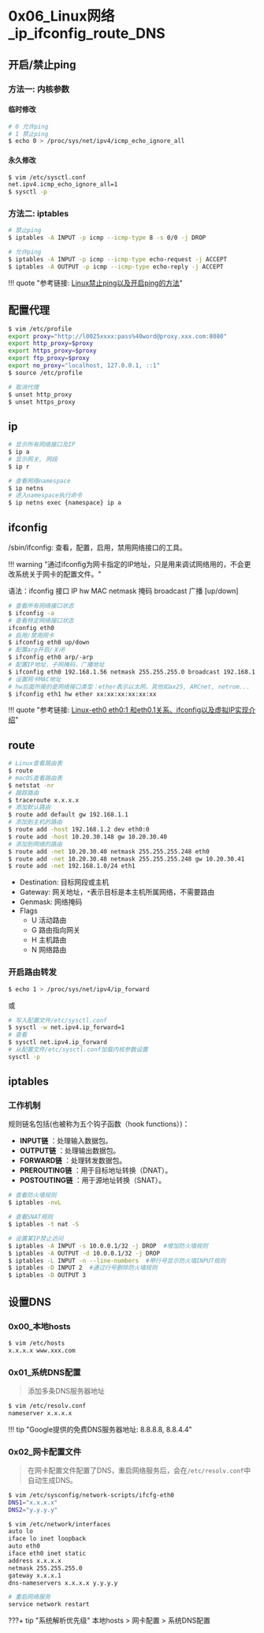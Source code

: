 # 0x06_Linux网络_ip_ifconfig_route_DNS

## 开启/禁止ping

### 方法一: 内核参数

#### 临时修改

```bash
# 0 允许ping
# 1 禁止ping
$ echo 0 > /proc/sys/net/ipv4/icmp_echo_ignore_all
```

#### 永久修改

```bash
$ vim /etc/sysctl.conf
net.ipv4.icmp_echo_ignore_all=1
$ sysctl -p
```

### 方法二: iptables

```bash
# 禁止ping
$ iptables -A INPUT -p icmp --icmp-type 8 -s 0/0 -j DROP

# 允许ping
$ iptables -A INPUT -p icmp --icmp-type echo-request -j ACCEPT
$ iptables -A OUTPUT -p icmp --icmp-type echo-reply -j ACCEPT
```


!!! quote "参考链接: [Linux禁止ping以及开启ping的方法](https://www.cnblogs.com/chenshoubiao/p/4781016.html)"


## 配置代理

```sh
$ vim /etc/profile
export proxy="http://l0025xxxx:pass%40word@proxy.xxx.com:8080"
export http_proxy=$proxy
export https_proxy=$proxy
export ftp_proxy=$proxy
export no_proxy="localhost, 127.0.0.1, ::1"
$ source /etc/profile
```

```sh
# 取消代理
$ unset http_proxy
$ unset https_proxy
```


## ip

```bash
# 显示所有网络接口及IP
$ ip a
# 显示网关, 网段
$ ip r

# 查看网络namespace
$ ip netns
# 进入namespace执行命令
$ ip netns exec {namespace} ip a
```

## ifconfig

/sbin/ifconfig: 查看，配置，启用，禁用网络接口的工具。

!!! warning "通过ifconfig为网卡指定的IP地址，只是用来调试网络用的，不会更改系统关于网卡的配置文件。"

语法：ifconfig 接口 IP hw MAC netmask 掩码 broadcast 广播 [up/down]

```bash
# 查看所有网络接口状态
$ ifconfig -a
# 查看特定网络接口状态
ifconfig eth0
# 启用/禁用网卡
$ ifconfig eth0 up/down
# 配置arp开启/关闭
$ ifconfig eth0 arp/-arp
# 配置IP地址，子网掩码，广播地址
$ ifconfig eth0 192.168.1.56 netmask 255.255.255.0 broadcast 192.168.1.255
# 设置网卡MAC地址
# hw后面所接的是网络接口类型：ether表示以太网，其他如ax25, ARCnet, netrom...
$ ifconfig eth1 hw ether xx:xx:xx:xx:xx:xx
```


!!! quote "参考链接: [Linux-eth0 eth0:1 和eth0.1关系、ifconfig以及虚拟IP实现介绍](https://www.cnblogs.com/JohnABC/p/5951340.html)"


## route

```bash
# Linux查看路由表
$ route
# macOS查看路由表
$ netstat -nr
# 跟踪路由
$ traceroute x.x.x.x
# 添加默认路由
$ route add default gw 192.168.1.1
# 添加到主机的路由
$ route add -host 192.168.1.2 dev eth0:0
$ route add -host 10.20.30.148 gw 10.20.30.40
# 添加到网络的路由
$ route add -net 10.20.30.40 netmask 255.255.255.248 eth0
$ route add -net 10.20.30.48 netmask 255.255.255.248 gw 10.20.30.41
$ route add -net 192.168.1.0/24 eth1
```

- Destination: 目标网段或主机
- Gateway: 网关地址，`*`表示目标是本主机所属网络，不需要路由
- Genmask: 网络掩码
- Flags
    - U 活动路由
    - G 路由指向网关
    - H 主机路由
    - N 网络路由


### 开启路由转发

```bash
$ echo 1 > /proc/sys/net/ipv4/ip_forward
```

或

```bash
# 写入配置文件/etc/sysctl.conf
$ sysctl -w net.ipv4.ip_forward=1
# 查看
$ sysctl net.ipv4.ip_forward
# 从配置文件/etc/sysctl.conf加载内核参数设置
sysctl -p
```


## iptables

### 工作机制

规则链名包括(也被称为五个钩子函数（hook functions）)：

- **INPUT链** ：处理输入数据包。
- **OUTPUT链** ：处理输出数据包。
- **FORWARD链** ：处理转发数据包。
- **PREROUTING链** ：用于目标地址转换（DNAT）。
- **POSTOUTING链** ：用于源地址转换（SNAT）。


```bash
# 查看防火墙规则
$ iptables -nvL

# 查看SNAT规则
$ iptables -t nat -S

# 设置某IP禁止访问
$ iptables -A INPUT -s 10.0.0.1/32 -j DROP  #增加防火墙规则
$ iptables -A OUTPUT -d 10.0.0.1/32 -j DROP
$ iptables -L INPUT -n --line-numbers  #带行号显示防火墙INPUT规则
$ iptables -D INPUT 2  #通过行号删除防火墙规则
$ iptables -D OUTPUT 3
```


## 设置DNS

### 0x00_本地hosts

```bash
$ vim /etc/hosts
x.x.x.x www.xxx.com
```

### 0x01_系统DNS配置

> 添加多条DNS服务器地址

```bash
$ vim /etc/resolv.conf
nameserver x.x.x.x
```

!!! tip "Google提供的免费DNS服务器地址: 8.8.8.8, 8.8.4.4"

### 0x02_网卡配置文件

> 在网卡配置文件配置了DNS，重启网络服务后，会在`/etc/resolv.conf`中自动生成DNS。

```bash tab="Red Hat"
$ vim /etc/sysconfig/network-scripts/ifcfg-eth0
DNS1="x.x.x.x"
DNS2="y.y.y.y"
```

```bash tab="ubuntu"
$ vim /etc/network/interfaces
auto lo
iface lo inet loopback
auto eth0
iface eth0 inet static
address x.x.x.x
netmask 255.255.255.0
gateway x.x.x.1
dns-nameservers x.x.x.x y.y.y.y
```

```bash
# 重启网络服务
service network restart
```

???+ tip "系统解析优先级"
    本地hosts  >  网卡配置  >  系统DNS配置
